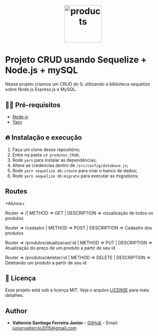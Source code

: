 <h1 align="center">
  <img alt="products" src="https://i.pinimg.com/originals/61/3c/ea/613ceaae3543acdf381af20da47612dc.png" width="120px" />
</h1>


# Projeto CRUD usando Sequelize + Node.js + mySQL
Nesse projeto criamos um CRUD do 0, utilizando a biblioteca sequelize sobre Node.js Express.js e MySQL.

## ✋🏻 Pré-requisitos

- [Node.js](https://nodejs.org/en/)
- [Yarn](https://yarnpkg.com/pt-BR/docs/install)

## 🔥 Instalação e execução

1. Faça um clone desse repositório;
2. Entre na pasta `cd produtos_CRUD`;
3. Rode `yarn` para instalar as dependências;
4. Altere as credencias dentro de `/src/config/database.js`;
5. Rode `yarn sequelize db:create` para criar o banco de dados;
6. Rode `yarn sequelize db:migrate` para executar as migrations;

## Routes

*+Alunos+*

 Router => /| METHOD  => GET | DESCRIPTION => vizualização de todos os produtos

 Router => /cadastro | METHOD  => POST | DESCRIPTION => Cadastro dos produtos 

 Router => /produtos/atualizacao/:id | METHOD  => PUT | DESCRIPTION => Atualização do preço de um produto a partir de seu id 

 Router => /produtos/deletar/:id | METHOD  => DELETE | DESCRIPTION => Deletando um produto a partir de seu id

 
	
## 📝 Licença

Esse projeto está sob a licença MIT. Veja o arquivo [LICENSE](LICENSE.md) para mais detalhes.


## Author

* **Valtercio Santiago Ferreira Junior** - [GitHub](https://github.com/valtercioj) - Email: juniorvaltercio2015@gmail.com